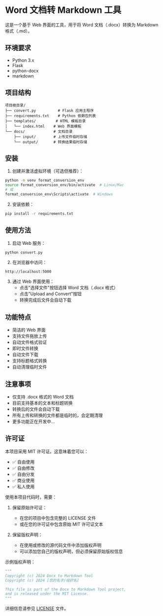 # Word 文档转 Markdown 工具

这是一个基于 Web 界面的工具，用于将 Word 文档（.docx）转换为 Markdown 格式（.md）。

## 环境要求

- Python 3.x
- Flask
- python-docx
- markdown

## 项目结构

```
项目根目录/
├── convert.py          # Flask 应用主程序
├── requirements.txt    # Python 依赖包列表
├── templates/         # HTML 模板目录
│   └── index.html    # Web 界面模板
└── docs/             # 文档目录
    ├── input/        # 上传文件临时存储
    └── output/       # 转换结果临时存储
```

## 安装

1. 创建并激活虚拟环境（可选但推荐）：
```bash
python -m venv format_conversion_env
source format_conversion_env/bin/activate  # Linux/Mac
# 或
format_conversion_env\Scripts\activate  # Windows
```

2. 安装依赖：
```bash
pip install -r requirements.txt
```

## 使用方法

1. 启动 Web 服务：
```bash
python convert.py
```

2. 在浏览器中访问：
```
http://localhost:5000
```

3. 通过 Web 界面使用：
   - 点击"选择文件"按钮选择 Word 文档（.docx 格式）
   - 点击"Upload and Convert"按钮
   - 转换完成后文件会自动下载

## 功能特点

- 简洁的 Web 界面
- 支持文件拖放上传
- 自动文件格式验证
- 即时文件转换
- 自动文件下载
- 支持标题格式转换
- 自动清理临时文件

## 注意事项

- 仅支持 .docx 格式的 Word 文档
- 目前支持基本的文本和标题转换
- 转换后的文件会自动下载
- 所有上传和转换的文件都是临时的，会定期清理
- 更多功能正在开发中...

## 许可证

本项目采用 MIT 许可证。这意味着您可以：

- ✅ 自由使用
- ✅ 自由修改
- ✅ 自由分发
- ✅ 商业使用
- ✅ 私人使用

使用本项目代码时，需要：

1. 保留原始许可证：
   - 在您的项目中包含完整的 LICENSE 文件
   - 或在您的许可证中包含原始 MIT 许可证文本

2. 保留版权声明：
   - 在使用或修改的源代码文件中添加版权声明
   - 可以添加您自己的版权声明，但必须保留原始版权信息

示例版权声明：
```python
"""
Copyright (c) 2024 Docx to Markdown Tool
Copyright (c) 2024 [您的名字/组织名]

This file is part of the Docx to Markdown Tool project, 
and is released under the MIT License.
"""
```

详细信息请参见 [LICENSE](LICENSE) 文件。 